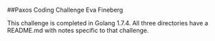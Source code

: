 ##Paxos Coding Challenge
Eva Fineberg<br/>

This challenge is completed in Golang 1.7.4. All three directories have a README.md with notes specific to that challenge.

